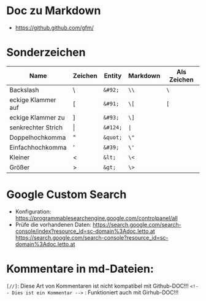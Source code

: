 # Doc zu Markdown
* https://github.github.com/gfm/

# Sonderzeichen

| Name               | Zeichen | Entity   | Markdown | Als Zeichen |
|--------------------|---------|----------|----------|-------------|
| Backslash          | &#92;   | `&#92;`  | `\\`     | `\`         |
| eckige Klammer auf | &#91;   | `&#91;`  | `\[`     | `[`         |
| eckige Klammer zu  | &#93;   | `&#93;`  | `\]`     |             |
| senkrechter Strich | &#124;  | `&#124;` | `\|`     |             |
| Doppelhochkomma    | &quot;  | `&quot;` | `\"`     |             |
| Einfachhochkomma   | &#39;   | `&#39;`  | `\'`     |             |
| Kleiner            | &lt;    | `&lt;`   | `\<`     |             |
| Größer             | &gt;    | `&gt;`   | `\>`     |             |

# Google Custom Search
* Konfiguration: https://programmablesearchengine.google.com/controlpanel/all
* Prüfe die vorhandenen Daten: https://search.google.com/search-console/index?resource_id=sc-domain%3Adoc.letto.at
  https://search.google.com/search-console?resource_id=sc-domain%3Adoc.letto.at

# Kommentare in md-Dateien:
`[//]`: Diese Art von Kommentaren ist nicht kompatibel mit Github-DOC!!!
`<!-- Dies ist ein Kommentar -->` : Funktioniert auch mit Girhub-DOC!!!
